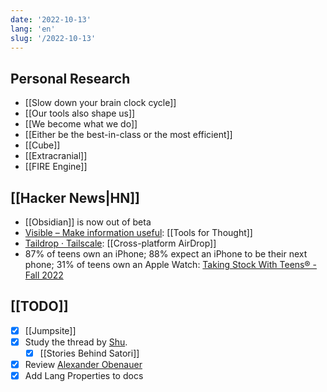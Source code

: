 ```yaml
---
date: '2022-10-13'
lang: 'en'
slug: '/2022-10-13'
---
```


## Personal Research

- [[Slow down your brain clock cycle]]
- [[Our tools also shape us]]
- [[We become what we do]]
- [[Either be the best-in-class or the most efficient]]
- [[Cube]]
- [[Extracranial]]
- [[FIRE Engine]]

## [[Hacker News|HN]]

- [[Obsidian]] is now out of beta
- [Visible – Make information useful](https://visible.page/): [[Tools for Thought]]
- [Taildrop · Tailscale](https://tailscale.com/kb/1106/taildrop/): [[Cross-platform AirDrop]]
- 87% of teens own an iPhone; 88% expect an iPhone to be their next phone; 31% of teens own an Apple Watch: [Taking Stock With Teens® - Fall 2022](https://www.pipersandler.com/1col.aspx?id=6216)

## [[TODO]]

- [x] [[Jumpsite]]
- [x] Study the thread by [Shu](https://twitter.com/shuding_/status/1579607964549513217).
  - [x] [[Stories Behind Satori]]
- [x] Review [Alexander Obenauer](https://alexanderobenauer.com/)
- [x] Add Lang Properties to docs
